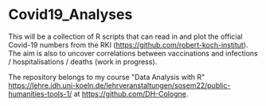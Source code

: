 # Covid19_Analyses

This will be a collection of R scripts that can read in and plot the official Covid-19 numbers from the RKI (https://github.com/robert-koch-institut). The aim is also to uncover correlations between vaccinations and infections / hospitalisations / deaths (work in progress). 

The repository belongs to my course "Data Analysis with R" https://lehre.idh.uni-koeln.de/lehrveranstaltungen/sosem22/public-humanities-tools-1/ at https://github.com/DH-Cologne.
